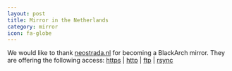 ```yaml
---
layout: post
title: Mirror in the Netherlands
category: mirror
icon: fa-globe
---
```


We would like to thank [neostrada.nl](http://mirror.neostrada.nl/blackarch/) for becoming a BlackArch mirror.
They are offering the following access: [https](https://mirror.neostrada.nl/blackarch/) | [http](http://mirror.neostrada.nl/blackarch/) | [ftp](ftp://mirror.neostrada.nl/blackarch/) | [rsync](rsync://mirror.neostrada.nl/blackarch/)